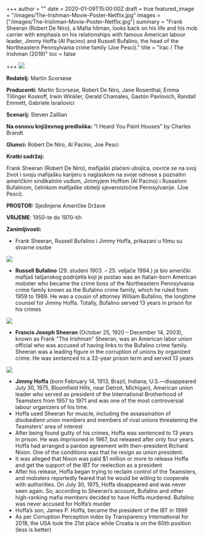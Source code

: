 +++
author = ""
date = 2020-01-09T15:00:00Z
draft = true
featured_image = "/images/The-Irishman-Movie-Poster-Netflix.jpg"
images = ["/images/The-Irishman-Movie-Poster-Netflix.jpg"]
summary = "Frank Sheeran (Robert De Niro), a Mafia hitman, looks back on his life and his mob carrier with emphasis on his relationships with famous American labour leader, Jimmy Hoffa (Al Pacino) and Russell Bufalino, the head of the Northeastern Pennsylvania crime family (Joe Pesci)."
title = "Irac / The Irishman (2019)"
toc = false

+++
![](/images/main-image.jpg)

**Redatelj:**          Martin Scorsese

**Producenti:**        Martin Scorsese, Robert De Niro, Jane Rosenthal, Emma Tillinger Koskoff, Irwin Winkler, Gerald Chamales, Gastón Pavlovich, Randall Emmett, Gabriele Israilovici

**Scenarij:**     Steven Zaillian

**Na osnovu književnog predloška:**   “I Heard You Paint Houses” by Charles Brandt

**Glumci:**              Robert De Niro, Al Pacino, Joe Pesci

**Kratki sadržaj:**

Frank Sheeran (Robert De Niro), mafijaški plaćeni ubojica, osvrće se na svoj život i svoju mafijašku karijeru s naglaskom na svoje odnose s poznatim američkim sindikalnim vođom, Jimmyjem Hoffom (Al Pacino) i Russelom Bufalinom, čelnikom mafijaške obitelji sjeveroistočne Pennsylvanije. (Joe Pesci).

**PROSTOR:** Sjedinjene Američke Države

**VRIJEME**: 1950-te do 1970-tih

**Zanimljivosti:**

* Frank Sheeran, Russell Bufalino i Jimmy Hoffa, prikazani u filmu su stvarne osobe

![](/images/JoePesci-RussellBufalino.jpg)

* **Russell Bufalino** (29. studeni 1903. – 25. veljače 1994.) je bio američki mafijaš talijanskog podrijetla koji je postao was an Italian-born American mobster who became the crime boss of the Northeastern Pennsylvania crime family known as the Bufalino crime family, which he ruled from 1959 to 1989. He was a cousin of attorney William Bufalino, the longtime counsel for Jimmy Hoffa. Totally, Bufalino served 13 years in prison for his crimes

![](/images/FrankSheeran-RobertDeNiro.jpg)

* **Francis Joseph Sheeran** (October 25, 1920 – December 14, 2003), known as Frank "The Irishman" Sheeran, was an American labor union official who was accused of having links to the Bufalino crime family. Sheeran was a leading figure in the corruption of unions by organized crime. He was sentenced to a 32-year prison term and served 13 years

![](/images/JimmyHoffa-AlPacino.jpg)

* **Jimmy Hoffa** (born February 14, 1913, Brazil, Indiana, U.S.—disappeared July 30, 1975, Bloomfield Hills, near Detroit, Michigan), American union leader who served as president of the International Brotherhood of Teamsters from 1957 to 1971 and was one of the most controversial labour organizers of his time.
* Hoffa used Sheeran for muscle, including the assassination of disobedient union members and members of rival unions threatening the Teamsters' area of interest
* After being found guilty of his crimes, Hoffa was sentenced to 13 years in prison. He was imprisoned in 1967, but released after only four years. Hoffa had arranged a pardon agreement with then-president Richard Nixon. One of the conditions was that he resign as union president.
* It was alleged that Nixon was paid $1 million or more to release Hoffa and get the support of the IBT for reelection as a president
* After his release, Hoffa began trying to reclaim control of the Teamsters, and mobsters reportedly feared that he would be willing to cooperate with authorities. On July 30, 1975, Hoffa disappeared and was never seen again. So, according to Sheeran’s account, Bufalino and other high-ranking mafia members decided to have Hoffa murdered. Bufalino was never accused for Hoffa’s murder
* Hoffa’s son, James P. Hoffa, became the president of the IBT in 1999
* As per Corruption Perception index by Transparency International for 2018, the USA took the 21st place while Croatia is on the 60th position (less is better)